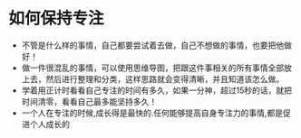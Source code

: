 # 如何保持专注

- 不管是什么样的事情，自己都要尝试着去做，自己不想做的事情，也要把他做好！
- 做一件很混乱的事情，可以使用思维导图，把跟这件事相关的所有事情全部放上去，然后进行整理和分类，这样思路就会变得清晰，并且知道该怎么做。
- 学着用正计时看看自己专注的时间有多久，如果一分神，超过15秒的话，就把时间清零，看看自己最多能坚持多久！
- 一个人在专注的时候,成长得是最快的.任何能够提高自身专注力的事情,都是促进个人成长的
